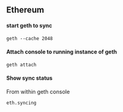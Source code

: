 ## Ethereum

#### start geth to sync
```
geth --cache 2048
```

#### Attach console to running instance of geth
```
geth attach
```

#### Show sync status
From within geth console
```
eth.syncing
```
